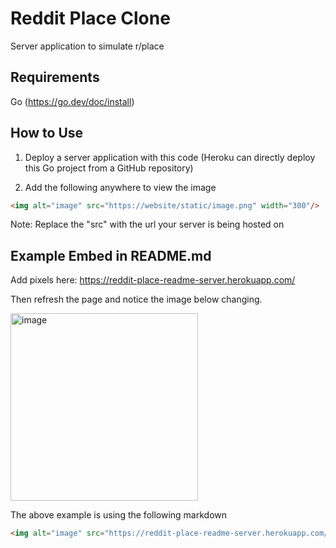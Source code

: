 # Reddit Place Clone

Server application to simulate r/place

## Requirements
Go (https://go.dev/doc/install)

## How to Use

1. Deploy a server application with this code (Heroku can directly deploy this Go project from a GitHub repository)

2. Add the following anywhere to view the image 

```markdown
<img alt="image" src="https://website/static/image.png" width="300"/>
```

Note: Replace the "src" with the url your server is being hosted on

## Example Embed in README.md

Add pixels here: https://reddit-place-readme-server.herokuapp.com/

Then refresh the page and notice the image below changing.

<img alt="image" src="https://reddit-place-readme-server.herokuapp.com/static/image.png" width="300"/> 

The above example is using the following markdown
```markdown
<img alt="image" src="https://reddit-place-readme-server.herokuapp.com/static/image.png" width="300"/> 
```
